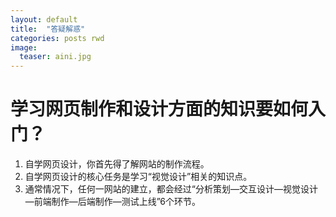 ```yaml
---
layout: default
title:  "答疑解惑"
categories: posts rwd
image:
  teaser: aini.jpg
---
```

# 学习网页制作和设计方面的知识要如何入门？
1. 自学网页设计，你首先得了解网站的制作流程。
2. 自学网页设计的核心任务是学习“视觉设计”相关的知识点。
3. 通常情况下，任何一网站的建立，都会经过“分析策划—交互设计—视觉设计—前端制作—后端制作—测试上线”6个环节。
